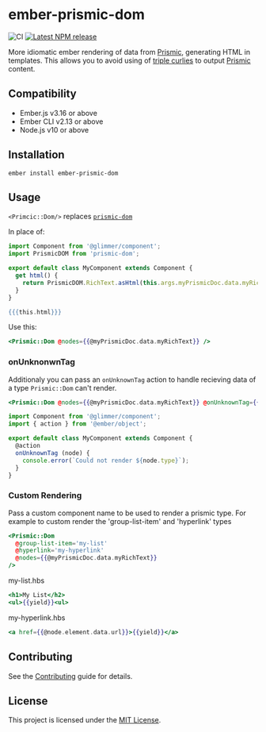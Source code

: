 
ember-prismic-dom
==============================================================================

![CI](https://github.com/qonto/ember-prismic-dom/workflows/CI/badge.svg)
[![Latest NPM release][npm-badge]][npm-badge-url]

[npm-badge]: https://img.shields.io/npm/v/ember-prismic-dom.svg
[npm-badge-url]: https://www.npmjs.com/package/ember-prismic-dom

More idiomatic ember rendering of data from [Prismic](https://prismic.io/), generating HTML in templates. This allows you to avoid using of [triple curlies](https://handlebarsjs.com/guide/#html-escaping) to output [Prismic](https://prismic.io/) content.


Compatibility
------------------------------------------------------------------------------

* Ember.js v3.16 or above
* Ember CLI v2.13 or above
* Node.js v10 or above


Installation
------------------------------------------------------------------------------

```
ember install ember-prismic-dom
```


Usage
------------------------------------------------------------------------------

`<Primcic::Dom/>` replaces [`prismic-dom`](https://github.com/prismicio/prismic-dom)

In place of:
```js
import Component from '@glimmer/component';
import PrismicDOM from 'prismic-dom';

export default class MyComponent extends Component {
  get html() {
    return PrismicDOM.RichText.asHtml(this.args.myPrismicDoc.data.myRichText)
  }
}
```

```hbs
{{{this.html}}}
```

Use this:
```hbs
<Prismic::Dom @nodes={{@myPrismicDoc.data.myRichText}} />
```

### onUnknonwnTag

Additionaly you can pass an `onUnknownTag` action to handle recieving data of a type `Prismic::Dom` can't render.

```hbs
<Prismic::Dom @nodes={{@myPrismicDoc.data.myRichText}} @onUnknownTag={{this.onUnknownTag}} />
```

```js
import Component from '@glimmer/component';
import { action } from '@ember/object';

export default class MyComponent extends Component {
  @action
  onUnknownTag (node) {
    console.error(`Could not render ${node.type}`);
  }
}
```

### Custom Rendering

Pass a custom component name to be used to render a prismic type. For example to custom render the 'group-list-item' and 'hyperlink' types

```hbs
<Prismic::Dom
  @group-list-item='my-list'
  @hyperlink='my-hyperlink'
  @nodes={{@myPrismicDoc.data.myRichText}}
/>
```

my-list.hbs
```hbs
<h1>My List</h2>
<ul>{{yield}}<ul>
```

my-hyperlink.hbs
```hbs
<a href={{@node.element.data.url}}>{{yield}}</a>
```


Contributing
------------------------------------------------------------------------------

See the [Contributing](CONTRIBUTING.md) guide for details.


License
------------------------------------------------------------------------------

This project is licensed under the [MIT License](LICENSE.md).
